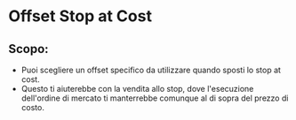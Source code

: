 # Offset Stop at Cost

## Scopo:

- Puoi scegliere un offset specifico da utilizzare quando sposti lo stop at cost.
- Questo ti aiuterebbe con la vendita allo stop, dove l'esecuzione dell'ordine di mercato ti manterrebbe comunque al di sopra del prezzo di costo.